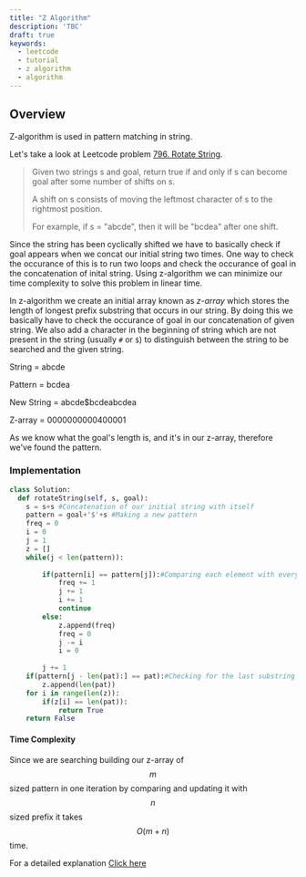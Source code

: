 ```yaml
---
title: "Z Algorithm"
description: 'TBC'
draft: true
keywords:
  - leetcode
  - tutorial
  - z algorithm
  - algorithm
---
```

<TutorialAuthors names="@Cyber-Machine"/>

## Overview 
Z-algorithm is used in pattern matching in string.

Let's take a look at Leetcode problem [796. Rotate String](https://leetcode.com/problems/rotate-string/).


>Given two strings s and goal, return true if and only if s can become goal after some number of shifts on s.
>
>A shift on s consists of moving the leftmost character of s to the rightmost position.
>
>For example, if s = "abcde", then it will be "bcdea" after one shift.

Since the string has been cyclically shifted we have to basically check if goal appears when we concat our initial string two times. One way to check the occurance of this is to run two loops and check the occurance of goal in the 
concatenation of inital string. Using z-algorithm we can minimize our time complexity to solve this problem in linear time.

In z-algorithm we create an initial array known as *z-array* which stores the length of longest prefix substring that occurs in our string. By doing this we basically have to check the occurance of goal in our concatenation of given string. We also add a character in the beginning of string which are not present in the string (usually `#` or `$`) to distinguish between the string to be searched and the given string.

String     = abcde


Pattern    = bcdea


New String = abcde$bcdeabcdea


Z-array    = 0000000000400001

As we know what the goal's length is, and it's in our z-array, therefore we've found the pattern. 
### Implementation
<Tabs>
<TabItem value="py" label="Python">
<SolutionAuthor name="@Cyber-Machine"/>

```py
class Solution:
  def rotateString(self, s, goal):
    s = s+s #Concatenation of our initial string with itself
    pattern = goal+'$'+s #Making a new pattern
    freq = 0
    i = 0
    j = 1
    z = []
    while(j < len(pattern)):
        
        if(pattern[i] == pattern[j]):#Comparing each element with every other element
            freq += 1
            j += 1
            i += 1
            continue
        else:
            z.append(freq)
            freq = 0
            j -= i
            i = 0
            
        j += 1
    if(pattern[j - len(pat):] == pat):#Checking for the last substring of size of pattern
        z.append(len(pat))
    for i in range(len(z)):
        if(z[i] == len(pat)):
            return True
    return False
```

</TabItem>
</Tabs>

#### Time Complexity 
Since we are searching building our z-array of $$m$$ sized pattern in one iteration by comparing and updating it  with $$n$$ sized prefix it takes $$O(m+n)$$ time.

For a detailed explanation [Click here](https://www.scaler.com/topics/data-structures/z-algorithm/)